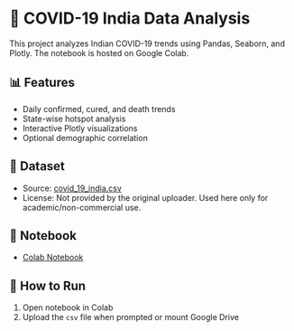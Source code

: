 # 🦠 COVID-19 India Data Analysis

This project analyzes Indian COVID-19 trends using Pandas, Seaborn, and Plotly. The notebook is hosted on Google Colab.

## 📊 Features
- Daily confirmed, cured, and death trends
- State-wise hotspot analysis
- Interactive Plotly visualizations
- Optional demographic correlation

## 📁 Dataset
- Source: [covid_19_india.csv](https://github.com/abhisarahuja/Covid-19-Data-Analysis-Project-Using-Python-And-Tableau)
- License: Not provided by the original uploader. Used here only for academic/non-commercial use.

## 📘 Notebook
- [Colab Notebook]()

## 🧠 How to Run
1. Open notebook in Colab
2. Upload the `csv` file when prompted or mount Google Drive




